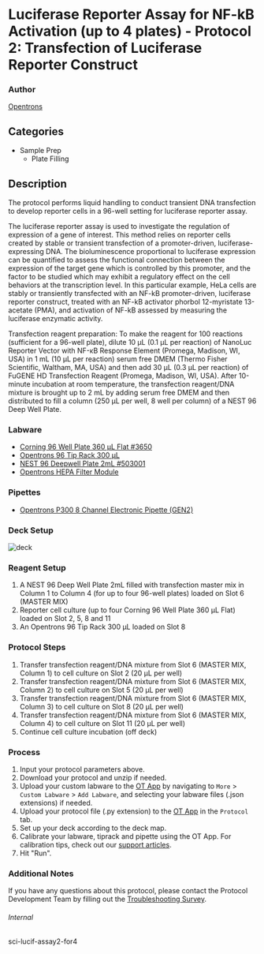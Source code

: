 # Luciferase Reporter Assay for NF-kB Activation (up to 4 plates) - Protocol 2: Transfection of Luciferase Reporter Construct


### Author
[Opentrons](https://opentrons.com/)




## Categories
* Sample Prep
	* Plate Filling


## Description
The protocol performs liquid handling to conduct transient DNA transfection to develop reporter cells in a 96-well setting for luciferase reporter assay.

The luciferase reporter assay is used to investigate the regulation of expression of a gene of interest. This method relies on reporter cells created by stable or transient transfection of a promoter-driven, luciferase-expressing DNA. The bioluminescence proportional to luciferase expression can be quantified to assess the functional connection between the expression of the target gene which is controlled by this promoter, and the factor to be studied which may exhibit a regulatory effect on the cell behaviors at the transcription level. In this particular example, HeLa cells are stably or transiently transfected with an NF-kB promoter-driven, luciferase reporter construct, treated with an NF-kB activator phorbol 12-myristate 13-acetate (PMA), and activation of NF-kB assessed by measuring the luciferase enzymatic activity.

Transfection reagent preparation:
To make the reagent for 100 reactions (sufficient for a 96-well plate), dilute 10 µL  (0.1 µL per reaction) of NanoLuc Reporter Vector with NF-κB Response Element (Promega, Madison, WI, USA) in 1 mL (10 µL per reaction) serum free DMEM (Thermo Fisher Scientific, Waltham, MA, USA) and then add 30 µL  (0.3 µL per reaction) of FuGENE HD Transfection Reagent (Promega, Madison, WI, USA). After 10-minute incubation at room temperature, the transfection reagent/DNA mixture is brought up to 2 mL by adding serum free DMEM and then distributed to fill a column (250 µL per well, 8 well per column) of a NEST 96 Deep Well Plate.


### Labware
* [Corning 96 Well Plate 360 µL Flat #3650](https://ecatalog.corning.com/life-sciences/b2c/US/en/Microplates/Assay-Microplates/96-Well-Microplates/Corning%C2%AE-96-well-Solid-Black-and-White-Polystyrene-Microplates/p/corning96WellSolidBlackAndWhitePolystyreneMicroplates)
* [Opentrons 96 Tip Rack 300 µL](https://shop.opentrons.com/collections/opentrons-tips/products/opentrons-300ul-tips)
* [NEST 96 Deepwell Plate 2mL #503001](http://www.cell-nest.com/page94?product_id=101&_l=en)
* [Opentrons HEPA Filter Module](https://opentrons.com/products/modules/hepa/)


### Pipettes
* [Opentrons P300 8 Channel Electronic Pipette (GEN2)](https://shop.opentrons.com/8-channel-electronic-pipette/)


### Deck Setup
![deck](https://opentrons-protocol-library-website.s3.amazonaws.com/custom-README-images/sci-lucif-assay2-for4/deck.png)


### Reagent Setup

1. A NEST 96 Deep Well Plate 2mL filled with transfection master mix in Column 1 to Column 4 (for up to four 96-well plates) loaded on Slot 6 (MASTER MIX)
2. Reporter cell culture (up to four Corning 96 Well Plate 360 µL Flat) loaded on Slot 2, 5, 8 and 11
3. An Opentrons 96 Tip Rack 300 µL loaded on Slot 8


### Protocol Steps
1. Transfer transfection reagent/DNA mixture from Slot 6 (MASTER MIX, Column 1) to cell culture on Slot 2 (20 µL per well)
2. Transfer transfection reagent/DNA mixture from Slot 6 (MASTER MIX, Column 2) to cell culture on Slot 5 (20 µL per well)
3. Transfer transfection reagent/DNA mixture from Slot 6 (MASTER MIX, Column 3) to cell culture on Slot 8 (20 µL per well)
4. Transfer transfection reagent/DNA mixture from Slot 6 (MASTER MIX, Column 4) to cell culture on Slot 11 (20 µL per well)
5. Continue cell culture incubation (off deck)


### Process
1. Input your protocol parameters above.
2. Download your protocol and unzip if needed.
3. Upload your custom labware to the [OT App](https://opentrons.com/ot-app) by navigating to `More` > `Custom Labware` > `Add Labware`, and selecting your labware files (.json extensions) if needed.
4. Upload your protocol file (.py extension) to the [OT App](https://opentrons.com/ot-app) in the `Protocol` tab.
5. Set up your deck according to the deck map.
6. Calibrate your labware, tiprack and pipette using the OT App. For calibration tips, check out our [support articles](https://support.opentrons.com/en/collections/1559720-guide-for-getting-started-with-the-ot-2).
7. Hit "Run".


### Additional Notes
If you have any questions about this protocol, please contact the Protocol Development Team by filling out the [Troubleshooting Survey](https://protocol-troubleshooting.paperform.co/).


###### Internal
sci-lucif-assay2-for4
